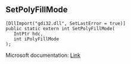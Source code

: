 ## SetPolyFillMode

```
[DllImport("gdi32.dll", SetLastError = true)]
public static extern int SetPolyFillMode(
   IntPtr hdc,
   int iPolyFillMode
);
```

Microsoft documentation: [Link](https://docs.microsoft.com/en-us/windows/win32/api/wingdi/nf-wingdi-setpolyfillmode)
